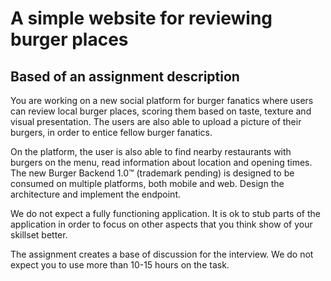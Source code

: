 # A simple website for reviewing burger places
## Based of an assignment description
You are working on a new social platform for burger fanatics where users can review local burger places, scoring them based on taste, texture and visual presentation. The users are also able to upload a picture of their burgers, in order to entice fellow burger fanatics.

On the platform, the user is also able to find nearby restaurants with burgers on the menu, read information about location and opening times. The new Burger Backend 1.0™ (trademark pending) is designed to be consumed on multiple platforms, both mobile and web. Design the architecture and implement the endpoint.

We do not expect a fully functioning application. It is ok to stub parts of the application in order to focus on other aspects that you think show of your skillset better.

The assignment creates a base of discussion for the interview. We do not expect you to use more than 10-15 hours on the task.
